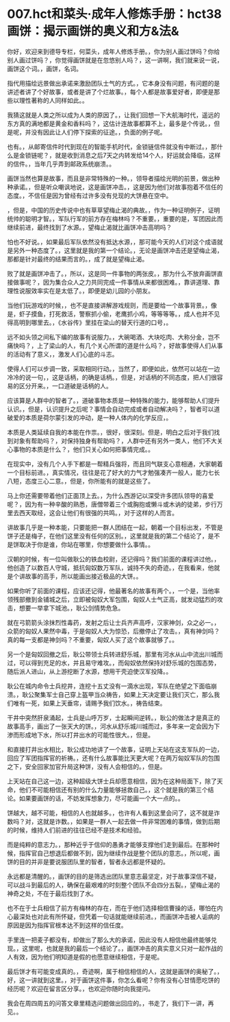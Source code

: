 # 007.hct和菜头·成年人修炼手册：hct38 画饼：揭示画饼的奥义和方&法&

你好，欢迎来到德导专栏，何菜头，成年人修炼手册。，你为别人画过饼吗？你给别人画过饼吗？，你觉得画饼就是在忽悠别人吗？，这一讲啊，我们就来说一说，画饼这个词。，画饼，名词。

指代用描绘远景做出承诺来激励团队士气的方式。，它本身没有问题，有问题的是讲述者讲了个好故事，或者是讲了个烂故事。，每个人都是故事爱好者，即便是那些以理性著称的人同样如此。。

我猜这就是人类之所以成为人类的原因了。，让我们回想一下大航海时代，遥远的东方真的满地都是黄金和香料吗？，这估计连故事都算不上，最多是个传说。，但是呢，并没有因此让人们停下探索的征途。，负面的例子呢。

也有。，从邮寄信件时代到现在的智能手机时代，金锁链信件就没有中断过。，那什么是金锁链呢？，就是收到消息之后7天之内转发给14个人，好运就会降临，这样的信件。，当年几乎弄到邮政系统崩溃。。

画饼当然也算是故事，而且是非常特殊的一种。，领导者描绘光明的前景，做出种种承诺。，但是听众嘲讽地说，这是画饼冲击。，这是因为他们对故事抱着不信任的态度。，不信任是因为曾经有过许多没有兑现的大饼悬在空中。

，但是，中国的历史传说中也有草草望梅止渴的典故。，作为一种证明例子，证明统帅的聪明才智。，军队行军的前方存在梅林吗？不重要。，重要的是，军团因此而继续前进，最终找到了水源。，望梅止渴就比画饼冲击高明吗？

怕也不好说。，如果最后军队依然没有抵达水源，，那可能今天的人们对这个成语就是另外一种态度了。，这里就是我的第一个结论。，无论是画饼冲击还是望梅止渴，那都是针对最终的结果而言的。，成了就是望梅止渴。

败了就是画饼冲击了。，所以，这是同一件事物的两张皮。，那为什么不放弃画饼直接做事呢？，因为集合众人之力共同完成一件事情从来都很困难。，靠讲道理、靠理性说服效率实在是太低了。，即便是幼儿园的小朋友。

当他们玩游戏的时候，，也不是直接讲解游戏规则，而是要给一个故事背景。，像是，虾子摸鱼，打死救活，警察抓小偷，老鹰抓小鸡，等等等等。，成人也并不见得高明到哪里去。，《水谷传》里挂在梁山的替天行道的口号，。

远不如头领之间私下编的故事有说服力。，大碗喝酒、大块吃肉、大称分金，岂不痛快吗？，上了梁山的人，有几个关心所谓的道是什么吗？，好故事使得人们从事的活动有了意义，，激发人们心底的斗志。

使得人们可以步调一致，采取相同行动。，当然了，即便如此，依然可以站在一边冷冷的说一句，，这是话柄，的确是话柄。，但是，对话柄的不同态度，把人们很容易的区分开来。，一口道破是话柄的人。

应该算是人群中的智者了。，道破事物本质是一种特殊的能力，能够帮助人们提升认识。，但是，认识提升之后呢？事情会自动完成或者自动解决吗？，智者可以道破爱的本质是荷尔蒙引发的冲动，是一种人体内的化学反应，。

本质是人类延续自我的本能在作祟。，很好，很深刻。但是，明白之后对于我们找到对象有帮助吗？，对保持独身有帮助吗？，人群中还有另外一类人，他们不大关心事物的本质是什么？，他们只关心如何把事情完成。。

在现实中，没有几个人手下都是一帮精兵强将，而且同气联支心意相通，大家朝着一个目标前进。，真实情况，往往是花了好大的力气才勉强凑齐一般人，能力七长八短，态度三心二意。，但是，你所能有的就是这些了。

马上你还需要带着他们正面顶上去。，为什么西游记以深受许多团队领导的喜爱呢？，因为有一种辛酸的熟悉，唐僧带着三个或胸抱或懒斗或木讷的徒弟，步行万里去西天取经，这会让他们有很强的共鸣。，对于这样的人而言。

讲故事几乎是一种本能，只要能把一群人团结在一起，朝着一个目标出发，不管是饼子还是梅子，在他们这里没有任何的区别。，这里就是我的第二个结论了，是不是饼取决于你是谁，你站在哪里，你想要做什么事情。。

汉朝的时候，有一位叫做耿公的铁血校尉，还记得吗？我们前面的课程讲过他。，他创造了以数百人守城，抵抗匈奴数万军队，诚持不失的奇迹。，在我看来，他就是个讲故事的高手，所以能画出接近极品的大饼。。

如果你听了前面的课程，应该还记得，他最著名的故事有两个。，一个是，当他率领残部撤到金铺城之后，立即被匈奴大军包围，匈奴人士气正高，就发动猛烈的攻击，想要一举拿下城池。，耿公剑情势危急。

就在弓箭箭头涂抹烈性毒药，发射之后让士兵齐声高呼，汉家神剑，众之必一。，众箭的匈奴人果然中毒，于是匈奴人大为惊恐，后撤停止了攻击。，真有神剑吗？真的每一支都是神剑吗？不重要，匈奴人买了这个故事就够了。。

另一个是匈奴回撤之后，耿公带领士兵转进舒乐城，那里有河水从山中流出川城而过，可以得到充足的水，并且易守难攻。，而匈奴依然保持对舒乐城的包围态势，随后派人进山，从上游挖断了水源，想用干壳迫使汉军投降。。

耿公在城内命令士兵挖井，连挖十五丈没有一滴水出现，军队在绝望之下面临崩溃。，耿公聚集军士自己穿上盔甲当众祷告，如果上天决定要让我们灭亡，那么我们唯有一死，如果上天垂帘，请赐予我们饮水。，祷告结束。

干井中突然肝泉涌起，士兵是山呼万岁，士起瞬间逆转。，耿公的做法才是真正的故事高手，画出了一张天大的饼。，河水从舒乐城川城而过，多年来一定会因为下渗而形成地下水，所以打井出水的可能性很大。，但是。

和直接打井出水相比，耿公成功地讲了一个故事，证明上天站在这支军队的一边，回应了军团指挥官的祈祷。，还有什么故事能比天更大呢？在两万匈奴军队的包围之下，安全回家加官升局这种饼，没有人会相信的。，但是。

上天站在自己这一边，这种超级大饼士兵却愿意相信，因为在这种局面下，除了天命，他们不可能相信还有别的什么力量能够拯救自己。，这个就是我的第三个结论。如果要画饼的话，不妨发挥想象力，尽可能画一个大一点的。。

饼越大，越不可能，相信的人也就越多。，也许有人看到这里会问了，这不就是诈数吗？对，这就是诈数。，如果是一群人一起去做一件非常困难的事情，做到后期的时候，维持人们前进的往往已经不是技术和经验。

而是纯粹的意志力。，那种近乎于信仰的愚勇才能够支撑他们走到最后。在那种时候，指挥官自己想退后都做不到，因为继续作战是整个团队的意志。，所以呢，画饼的目的并非是要说服团队里的智者，智者永远都是怀疑的。

永远都是清醒的。，画饼的目的是筛选出团队里意志最坚定，对于故事深信不疑，可以战斗到最后的人，确保在最艰难的时刻整个团队不会四分五裂。，望梅止渴的神奇之处，不在于最后找到了水。

也不在于士兵相信了前方有梅林的存在，而在于他们选择相信曹操的话，哪怕在内心最深处也对此有所怀疑，但凭着一句话就能继续前进。，而画饼冲击被人诟病的原因是因为指挥官根本达不到这样的信任度。

手里连一把麦子都没有，却做出了那么大的承诺，因此没有人相信他最终能够兑现。，这里呢，也就是我的最后一个结论了。，画饼冲击的真实意义只对一起作战的人有效，因为他们明知道是假的也愿意继续相信，于是呢。

最后饼才有可能变成真的。，奇迹啊，属于相信相信的人，这就是画饼的奥秘了。，好，这一讲就到这里。，对于画饼这件事，你怎么看呢？你有没有心甘情愿吃饼的经历呢？欢迎在留言区分享。，也欢迎你随时向我提问。

我会在周四周五的问答文章里精选问题做出回应的。，书走了，我们下一讲，再见。。